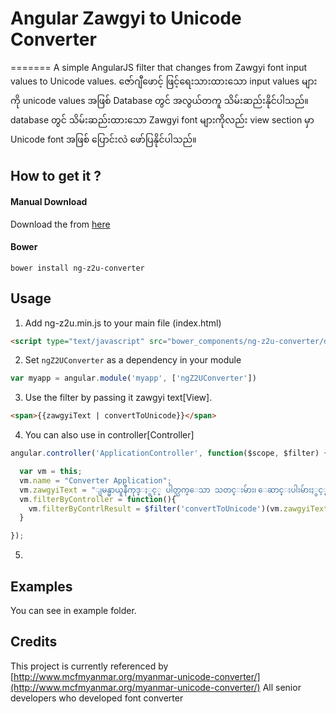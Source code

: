 # Angular Zawgyi to Unicode Converter
=======
A simple AngularJS filter that changes from Zawgyi font input values to Unicode values.
ဇော်ဂျီဖောင့် ဖြင့်ရေးသားထားသော input values များကို unicode values အဖြစ် Database တွင် အလွယ်တကူ သိမ်းဆည်းနိုင်ပါသည်။
database တွင် သိမ်းဆည်းထားသော Zawgyi font များကိုလည်း view section မှာ Unicode font အဖြစ် ပြောင်းလဲ ဖော်ပြနိုင်ပါသည်။

## How to get it ?

#### Manual Download
Download the from [here](https://github.com/KyawNaingTun/ng-z2u-converter/archive/master.zip)

#### Bower
```
bower install ng-z2u-converter
```
<!--
#### Npm
```
npm install ng-copy-text
```
-->

## Usage

1. Add ng-z2u.min.js to your main file (index.html)
  ```html
  <script type="text/javascript" src="bower_components/ng-z2u-converter/dist/ng-z2u.min.js"></script>
  ```

2. Set `ngZ2UConverter` as a dependency in your module
  ```javascript
  var myapp = angular.module('myapp', ['ngZ2UConverter'])
  ```

3. Use the filter by passing it zawgyi text[View].
  ```html
  <span>{{zawgyiText | convertToUnicode}}</span>
  ```
4. You can also use in controller[Controller]
  ```javascript
  angular.controller('ApplicationController', function($scope, $filter) {//GLOBAL FILTER

    var vm = this;
    vm.name = "Converter Application";
    vm.zawgyiText = "ျမန္မာယူနီကုဒ္ႏွင့္ ပါတ္သက္ေသာ သတင္းမ်ား၊ ေဆာင္းပါးမ်ားႏွင့္ ျမန္မာယူနီကုဒ္ဧရိယာ အဖြဲ႕၏ လႈပ္ရွား ေဆာင္ရြက္မႈမ်ားကို www.mmunicode.org တြင္ တင္ျပေပးသြားမွာ ျဖစ္ပါတယ္။";
    vm.filterByController = function(){
      vm.filterByContrlResult = $filter('convertToUnicode')(vm.zawgyiText);
    }

  });

  ```
5.


## Examples
You can see in example folder.


## Credits
This project is currently referenced by
[http://www.mcfmyanmar.org/myanmar-unicode-converter/](http://www.mcfmyanmar.org/myanmar-unicode-converter/)
All senior developers who developed font converter

